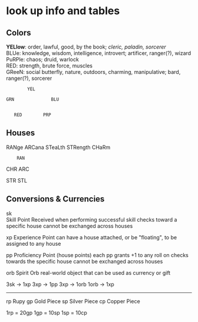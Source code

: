 # look up info and tables

## Colors

**YELlow**: order, lawful, good, by the book; _cleric, paladin, sorcerer_   
BLUe: knowledge, wisdom, intelligence, introvert; artificer, ranger(?), wizard   
PuRPle: chaos; druid, warlock   
RED: strength, brute force, muscles   
GReeN: social butterfly, nature, outdoors, charming, manipulative; bard, ranger(?), sorcerer   
```                  
        YEL

GRN              BLU


   RED        PRP
```

## Houses

RANge
ARCana
STeaLth
STRength
CHaRm
                  
        RAN

CHR              ARC


   STR        STL


## Conversions & Currencies

sk  
    Skill Point
    Received when performing successful skill checks toward a specific house
    cannot be exchanged across houses

xp
    Experience Point
    can have a house attached, or be "floating", to be assigned to any house

pp
    Proficiency Point (house points)
    each pp grants +1 to any roll on checks towards the specific house
    cannot be exchanged across houses

orb
    Spirit Orb
    real-world object that can be used as currency or gift


3sk  -> 1xp
3xp  -> 1pp
3xp  -> 1orb
1orb -> 1xp


---

rp  Rupy
gp  Gold Piece
sp  Silver Piece
cp  Copper Piece


1rp = 20gp
1gp = 10sp
1sp = 10cp

